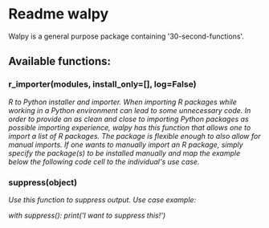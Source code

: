 # Readme walpy
Walpy is a general purpose package containing '30-second-functions'.

## Available functions:
### r_importer(modules, install_only=[], log=False)

_R to Python installer and importer. When importing R packages while working in a Python environment can lead to some unnecessary code. In order to provide an as clean and close to importing Python packages as possible importing experience, walpy has this function that allows one to import a list of R packages. The package is flexible enough to also allow for manual imports. If one wants to manually import an R package, simply specify the package(s) to be installed manually and map the example below the following code cell to the individual's use case._


### suppress(object)
_Use this function to suppress output. Use case example:_

_with suppress():_
  _print('I want to suppress this!')_